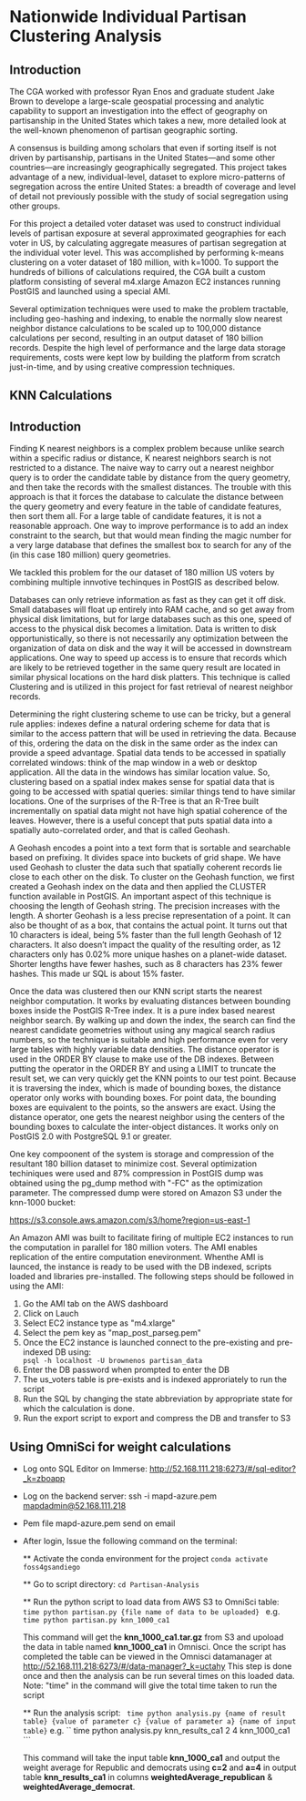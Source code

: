# Nationwide Individual Partisan Clustering Analysis
## Introduction

The CGA worked with professor Ryan Enos and graduate student Jake Brown to develope a large-scale geospatial processing and analytic capability to support an investigation into the effect of geography on partisanship in the United States which takes a new, more detailed look at the well-known phenomenon of partisan geographic sorting.  

A consensus is building among scholars that even if sorting itself is not driven by partisanship, partisans in the United States—and some other countries—are increasingly geographically segregated.  This project takes advantage of a new, individual-level, dataset to explore micro-patterns of segregation across the entire United States: a breadth of coverage and level of detail not previously possible with the study of social segregation using other groups. 

For this project a detailed voter dataset was used to construct individual levels of partisan exposure at several approximated geographies for each voter in US, by calculating aggregate measures of partisan segregation at the individual voter level.   This was accomplished by performing k-means clustering on a voter dataset of 180 million,  with k=1000.  To support the hundreds of billions of calculations required, the CGA built a custom platform consisting of several m4.xlarge Amazon EC2 instances running PostGIS and launched using a special AMI. 

Several optimization techniques were used to make the problem tractable, including geo-hashing and indexing, to enable the normally slow nearest neighbor distance calculations to be scaled up to 100,000 distance calculations per second, resulting in an output dataset of 180 billion records.  Despite the high level of performance and the large data storage requirements, costs were kept low by building the platform from scratch just-in-time, and by using creative compression techniques.


## KNN Calculations 

## Introduction

Finding K nearest neighbors is a complex problem because unlike search within a specific radius or distance, K nearest neighbors search is not restricted to a distance. The naive way to carry out a nearest neighbor query is to order the candidate table by distance from the query geometry, and then take the records with the smallest distances. The trouble with this approach is that it forces the database to calculate the distance between the query geometry and every feature in the table of candidate features, then sort them all. For a large table of candidate features, it is not a reasonable approach. One way to improve performance is to add an index constraint to the search, but that would mean finding the magic number for a very large database that defines the smallest box to search for any of the (in this case 180 million) query geometries.

We tackled this problem for the our dataset of 180 million US voters by combining multiple innvotive techinques in PostGIS as described below.  

Databases can only retrieve information as fast as they can get it off disk. Small databases will float up entirely into RAM cache, and so get away from physical disk limitations, but for large databases such as this one, speed of access to the physical disk becomes a limitation. Data is written to disk opportunistically, so there is not necessarily any optimization between the organization of data on disk and the way it will be accessed in downstream applications. One way to speed up access is to ensure that records which are likely to be retrieved together in the same query result are located in similar physical locations on the hard disk platters. This technique is called Clustering and is utilized in this project for fast retrieval of nearest neighbor records. 

Determining the right clustering scheme to use can be tricky, but a general rule applies: indexes define a natural ordering scheme for data that is similar to the access pattern that will be used in retrieving the data. Because of this, ordering the data on the disk in the same order as the index can provide a speed advantage. Spatial data tends to be accessed in spatially correlated windows: think of the map window in a web or desktop application. All the data in the windows has similar location value. So, clustering based on a spatial index makes sense for spatial data that is going to be accessed with spatial queries: similar things tend to have similar locations. One of the surprises of the R-Tree is that an R-Tree built incrementally on spatial data might not have high spatial coherence of the leaves. However, there is a useful concept that puts spatial data into a spatially auto-correlated order, and that is called Geohash.

A Geohash encodes a point into a text form that is sortable and searchable based on prefixing. It divides space into buckets of grid shape. We have used Geohash to cluster the data such that spatially coherent records lie close to each other on the disk. To cluster on the Geohash function, we first created a Geohash index on the data and then applied the CLUSTER function available in PostGIS. An important aspect of this technique is choosing the length of Geohash string. The precision increases with the length. A shorter Geohash is a less precise representation of a point. It can also be thought of as a box, that contains the actual point. It turns out that 10 characters is ideal, being 5% faster than the full length Geohash of 12 characters. It also doesn’t impact the quality of the resulting order, as 12 characters only has 0.02% more unique hashes on a planet-wide dataset. Shorter lengths have fewer hashes, such as 8 characters has 23% fewer hashes. This made ur SQL is about 15% faster. 

Once the data was clustered then our KNN script starts the nearest neighbor computation.  It works by evaluating distances between bounding boxes inside the PostGIS R-Tree index. It is a pure index based nearest neighbor search. By walking up and down the index, the search can find the nearest candidate geometries without using any magical search radius numbers, so the technique is suitable and high performance even for very large tables with highly variable data densities. The distance operator is used in the ORDER BY clause to make use of the DB indexes. Between putting the operator in the ORDER BY and using a LIMIT to truncate the result set, we can very quickly get the KNN points to our test point. Because it is traversing the index, which is made of bounding boxes, the distance operator only works with bounding boxes. For point data, the bounding boxes are equivalent to the points, so the answers are exact. Using the distance operator, one gets the nearest neighbor using the centers of the bounding boxes to calculate the inter-object distances. It works only on PostGIS 2.0 with PostgreSQL 9.1 or greater.


One key compoonent of the system is storage and compression of the resultant 180 billion dataset to minimize cost. Several optimization techiniques were used and 87% compression in PostGIS dump was obtained using the pg_dump method with "-FC" as the optimization parameter. The compressed dump were stored on Amazon S3 under the knn-1000 bucket:

https://s3.console.aws.amazon.com/s3/home?region=us-east-1

An Amazon AMI was built to facilitate firing of multiple EC2 instances to run the computation in parallel for 180 million voters. The AMI enables replication of the entire computation enevironment. Whenthe AMI is launced, the instance is ready to be used with the DB indexed, scripts loaded and libraries pre-installed. The following steps should be followed in using the AMI:

1. Go the AMI tab on the AWS dashboard
2. Click on Lauch
3. Select EC2 instance type as "m4.xlarge"
4. Select the pem key as "map_post_parseg.pem"
5. Once the EC2 instance is launched connect to the pre-existing and pre-indexed DB using:                                                                                                                                                    ```                                                                                                                                            psql -h localhost -U brownenos partisan_data
                                                                                                                                                          ```
6. Enter the DB password when prompted to enter the DB
7. The us_voters table is pre-exists and is indexed approriately to run the script
8. Run the SQL by changing the state abbreviation by appropriate state for which the calculation is done.
9. Run the export script to export and compress the DB and transfer to S3


## Using OmniSci for weight calculations

- Log onto SQL Editor on Immerse: http://52.168.111.218:6273/#/sql-editor?_k=zboapp

- Log on the backend server: ssh -i mapd-azure.pem mapdadmin@52.168.111.218

- Pem file mapd-azure.pem send on email

- After login, Issue the following command on the terminal:

  ** Activate the conda environment for the project ```conda activate foss4gsandiego```

  ** Go to script directory: ``` cd Partisan-Analysis ```

  ** Run the python script to load data from AWS S3 to OmniSci table: ```time python partisan.py {file name of data to be uploaded} ``` e.g. ```time python partisan.py knn_1000_ca1```

  This command will get the **knn_1000_ca1.tar.gz** from S3 and upoload the data in table named **knn_1000_ca1** in Omnisci. 
  Once the  script has completed the table can be  viewed in the Omnisci datamanager at http://52.168.111.218:6273/#/data-manager?_k=uctahy
  This step is done once and then the analysis can be run several times on this loaded data. 
  Note: "time" in the command will give the total time taken to run the script

  ** Run the analysis script: ``` time python analysis.py {name of result table} {value of parameter c} {value of parameter a} {name of input table}``` e.g. `` time python analysis.py knn_results_ca1 2 4 knn_1000_ca1 ```

  This command will take the input table **knn_1000_ca1** and output the weight average for Republic and democrats using **c=2** and **a=4** in output table **knn_results_ca1** in columns **weightedAverage_republican** & **weightedAverage_democrat**. 























